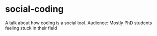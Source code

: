 # social-coding
A talk about how coding is a social tool. Audience: Mostly PhD students feeling stuck in their field
